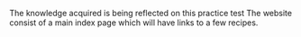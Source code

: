 The knowledge acquired is being reflected on this practice test
The website consist of a main index page which will have links to
a few recipes.